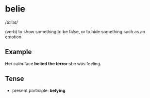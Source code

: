 # belie

/bɪˈlaɪ/

(verb) to show something to be false, or to hide something such as an emotion

## Example

Her calm face **belied the terror** she was feeling.

## Tense

+ present participle: **belying**
  